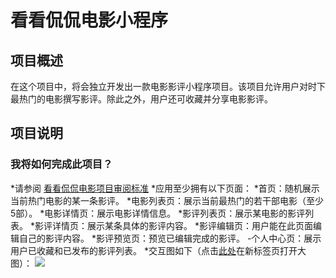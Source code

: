 # 看看侃侃电影小程序


## 项目概述
在这个项目中，将会独立开发出一款电影影评小程序项目。该项目允许用户对时下最热门的电影撰写影评。除此之外，用户还可收藏并分享电影影评。

## 项目说明

### 我将如何完成此项目？
*请参阅 [看看侃侃电影项目审阅标准](https://review.udacity.com/#!/rubrics/1882/view)
*应用至少拥有以下页面：
  *首页：随机展示当前热门电影的某一条影评。
  *电影列表页：展示当前最热门的若干部电影（至少5部）。
  *电影详情页：展示电影详情信息。
  *影评列表页：展示某电影的影评列表。
  *影评详情页：展示某条具体的影评内容。
  *影评编辑页：用户能在此页面编辑自己的影评内容。
  *影评预览页：预览已编辑完成的影评。
  -个人中心页：展示用户已收藏和已发布的影评列表。
*交互图如下（点击[此处](http://suo.im/4zJXjp)在新标签页打开大图）：
![](https://s3.cn-north-1.amazonaws.com.cn/static-documents/nd666/%E7%9C%8B%E7%9C%8B%E4%BE%83%E4%BE%83%E7%94%B5%E5%BD%B1%E8%B5%84%E6%BA%90/%E4%BA%A4%E4%BA%92%E5%9B%BE2.png)



